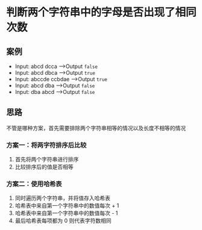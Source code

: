 # 判断两个字符串中的字母是否出现了相同次数

## 案例

- Input: abcd dcca -->Output `false`
- Input: abcd dbca -->Output `true`
- Input: abccde ccbdae -->Output `true`
- Input: abcd dba -->Output `false`
- Input: dba abcd -->Output `false`

## 思路

不管是哪种方案，首先需要排除两个字符串相等的情况以及长度不相等的情况

### 方案一：将两字符排序后比较

1. 首先将两个字符串进行排序
2. 比较排序后的值是否相等

### 方案二：使用哈希表

1. 同时遍历两个字符串，并将值存入哈希表
2. 哈希表中来自第一个字符串中的数值每次 + 1
3. 哈希表中来自第一个字符串中的数值每次 - 1
4. 最后哈希表每项都为 0 则代表字符数相同
